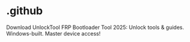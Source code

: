 # .github
Download UnlockTool FRP Bootloader Tool 2025: Unlock tools &amp; guides. Windows-built. Master device access!
